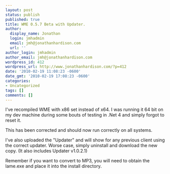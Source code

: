 ```yaml
---
layout: post
status: publish
published: true
title: WME 0.5.7 Beta with Updater.
author:
  display_name: Jonathan
  login: jmhadmin
  email: jmh@jonathanhardison.com
  url: ''
author_login: jmhadmin
author_email: jmh@jonathanhardison.com
wordpress_id: 412
wordpress_url: http://www.jonathanhardison.com/?p=412
date: '2010-02-19 11:08:23 -0600'
date_gmt: '2010-02-19 17:08:23 -0600'
categories:
- Uncategorized
tags: []
comments: []
---
```

<p>I've recompiled WME with x86 set instead of x64. I was running it 64 bit on my dev machine during some bouts of testing in .Net 4 and simply forgot to reset it.</p>
<p>This has been corrected and should now run correctly on all systems.</p>
<p>I've also uploaded the "Updater" and will show for any previous client using the correct updater. Worse case, simply uninstall and download the new copy. (It also includes Updater v1.0.2.1)</p>
<p>Remember if you want to convert to MP3, you will need to obtain the lame.exe and place it into the install directory.</p>
